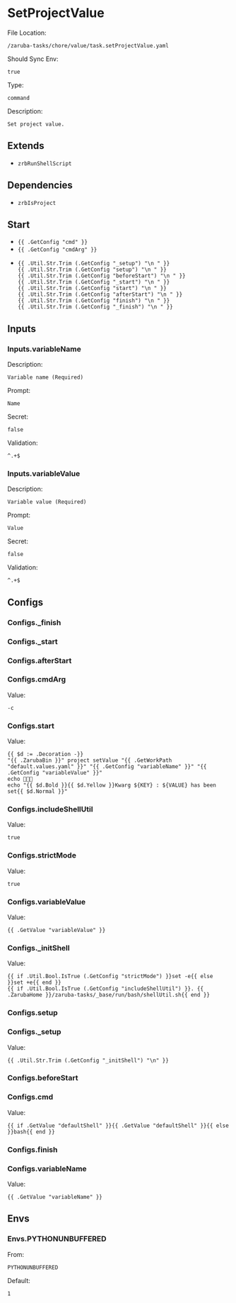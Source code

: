 
# SetProjectValue

File Location:

    /zaruba-tasks/chore/value/task.setProjectValue.yaml

Should Sync Env:

    true

Type:

    command

Description:

    Set project value.


## Extends

* `zrbRunShellScript`


## Dependencies

* `zrbIsProject`


## Start

* `{{ .GetConfig "cmd" }}`
* `{{ .GetConfig "cmdArg" }}`
*
    ```
    {{ .Util.Str.Trim (.GetConfig "_setup") "\n " }}
    {{ .Util.Str.Trim (.GetConfig "setup") "\n " }}
    {{ .Util.Str.Trim (.GetConfig "beforeStart") "\n " }}
    {{ .Util.Str.Trim (.GetConfig "_start") "\n " }}
    {{ .Util.Str.Trim (.GetConfig "start") "\n " }}
    {{ .Util.Str.Trim (.GetConfig "afterStart") "\n " }}
    {{ .Util.Str.Trim (.GetConfig "finish") "\n " }}
    {{ .Util.Str.Trim (.GetConfig "_finish") "\n " }}

    ```


## Inputs


### Inputs.variableName

Description:

    Variable name (Required)

Prompt:

    Name

Secret:

    false

Validation:

    ^.+$


### Inputs.variableValue

Description:

    Variable value (Required)

Prompt:

    Value

Secret:

    false

Validation:

    ^.+$


## Configs


### Configs._finish


### Configs._start


### Configs.afterStart


### Configs.cmdArg

Value:

    -c


### Configs.start

Value:

    {{ $d := .Decoration -}}
    "{{ .ZarubaBin }}" project setValue "{{ .GetWorkPath "default.values.yaml" }}" "{{ .GetConfig "variableName" }}" "{{ .GetConfig "variableValue" }}"
    echo 🎉🎉🎉
    echo "{{ $d.Bold }}{{ $d.Yellow }}Kwarg ${KEY} : ${VALUE} has been set{{ $d.Normal }}"



### Configs.includeShellUtil

Value:

    true


### Configs.strictMode

Value:

    true


### Configs.variableValue

Value:

    {{ .GetValue "variableValue" }}


### Configs._initShell

Value:

    {{ if .Util.Bool.IsTrue (.GetConfig "strictMode") }}set -e{{ else }}set +e{{ end }}
    {{ if .Util.Bool.IsTrue (.GetConfig "includeShellUtil") }}. {{ .ZarubaHome }}/zaruba-tasks/_base/run/bash/shellUtil.sh{{ end }}



### Configs.setup


### Configs._setup

Value:

    {{ .Util.Str.Trim (.GetConfig "_initShell") "\n" }}


### Configs.beforeStart


### Configs.cmd

Value:

    {{ if .GetValue "defaultShell" }}{{ .GetValue "defaultShell" }}{{ else }}bash{{ end }}


### Configs.finish


### Configs.variableName

Value:

    {{ .GetValue "variableName" }}


## Envs


### Envs.PYTHONUNBUFFERED

From:

    PYTHONUNBUFFERED

Default:

    1